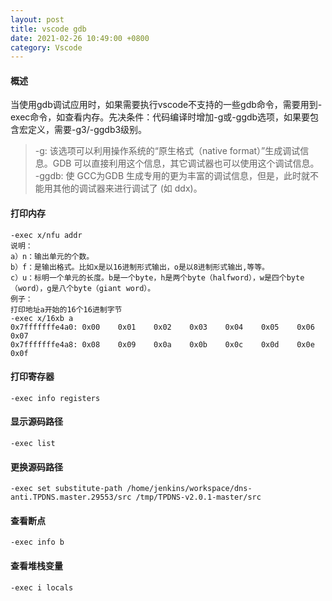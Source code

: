 ```yaml
---
layout: post
title: vscode gdb
date: 2021-02-26 10:49:00 +0800
category: Vscode
---
```


#### 概述
当使用gdb调试应用时，如果需要执行vscode不支持的一些gdb命令，需要用到-exec命令，如查看内存。先决条件：代码编译时增加-g或-ggdb选项，如果要包含宏定义，需要-g3/-ggdb3级别。
>-g: 该选项可以利用操作系统的“原生格式（native format）”生成调试信息。GDB 可以直接利用这个信息，其它调试器也可以使用这个调试信息。<br/>
-ggdb: 使 GCC为GDB 生成专用的更为丰富的调试信息，但是，此时就不能用其他的调试器来进行调试了 (如 ddx)。

#### 打印内存
```
-exec x/nfu addr
说明：
a）n：输出单元的个数。
b）f：是输出格式。比如x是以16进制形式输出，o是以8进制形式输出,等等。
c）u：标明一个单元的长度。b是一个byte，h是两个byte（halfword），w是四个byte（word），g是八个byte（giant word）。
例子：
打印地址a开始的16个16进制字节
-exec x/16xb a
0x7fffffffe4a0: 0x00    0x01    0x02    0x03    0x04    0x05    0x06    0x07
0x7fffffffe4a8: 0x08    0x09    0x0a    0x0b    0x0c    0x0d    0x0e    0x0f
```
#### 打印寄存器
```
-exec info registers
```
#### 显示源码路径
```
-exec list
```
#### 更换源码路径
```
-exec set substitute-path /home/jenkins/workspace/dns-anti.TPDNS.master.29553/src /tmp/TPDNS-v2.0.1-master/src
```
#### 查看断点
```
-exec info b
```
#### 查看堆栈变量
```
-exec i locals
```